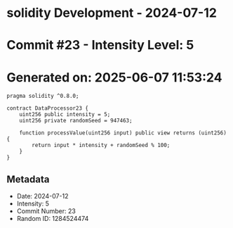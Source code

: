 ﻿# solidity Development - 2024-07-12
# Commit #23 - Intensity Level: 5
# Generated on: 2025-06-07 11:53:24
```solidity
pragma solidity ^0.8.0;

contract DataProcessor23 {
    uint256 public intensity = 5;
    uint256 private randomSeed = 947463;

    function processValue(uint256 input) public view returns (uint256) {
        return input * intensity + randomSeed % 100;
    }
}
```
## Metadata
- Date: 2024-07-12
- Intensity: 5
- Commit Number: 23
- Random ID: 1284524474
